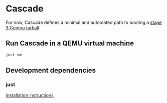 # Cascade

For now, Cascade defines a minimal and automated path to booting a [stage 3 Gentoo tarball](https://wiki.gentoo.org/wiki/Stage_file#Stage_3).

## Run Cascade in a QEMU virtual machine

```sh
just vm
```

## Development dependencies

### just

[Installation instructions](https://github.com/casey/just?tab=readme-ov-file#installation)

